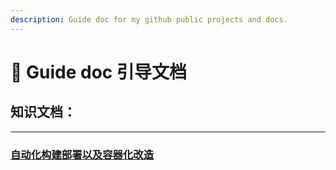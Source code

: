 ```yaml
---
description: Guide doc for my github public projects and docs.
---
```


# 🤔 Guide doc 引导文档

## 知识文档：

***

### [自动化构建部署以及容器化改造](study-notes/zi-dong-hua-gou-jian-bu-shu-he-rong-qi-hua-gai-zao/)















